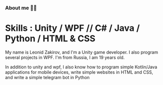 ### About me 👨‍💻

# Skills : Unity / WPF // C# / Java / Python / HTML & CSS

My name is Leonid Zakirov, and I'm a Unity game developer.
I also program several projects in WPF.
I'm from Russia, I am 19 years old.

In addition to unity and wpf, I also know how to program simple Kotlin/Java applications for mobile devices, write simple websites in HTML and CSS, and write a simple telegram bot in Python
